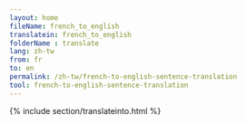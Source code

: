 ```yaml
---
layout: home
fileName: french_to_english
translatein: french_to_english
folderName : translate
lang: zh-tw
from: fr
to: en
permalink: /zh-tw/french-to-english-sentence-translation
tool: french-to-english-sentence-translation
---
```

{% include section/translateinto.html %}